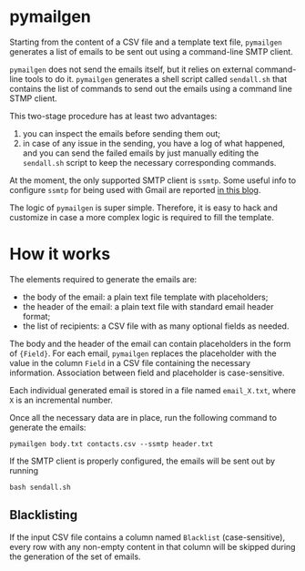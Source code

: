 # pymailgen

Starting from the content of a CSV file and a template text file, `pymailgen` generates a list of emails to be sent out using a command-line SMTP client.

`pymailgen` does not send the emails itself, but it relies on external command-line tools to do it.
`pymailgen` generates a shell script called `sendall.sh` that contains the list of commands to send out the emails using a command line STMP client.

This two-stage procedure has at least two advantages:

1. you can inspect the emails before sending them out;
2. in case of any issue in the sending, you have a log of what happened, and you can send the failed emails by just manually editing the `sendall.sh` script to keep the necessary corresponding commands.

At the moment, the only supported SMTP client is `ssmtp`.
Some useful info to configure `ssmtp` for being used with Gmail are reported [in this blog](https://blog.edmdesigner.com/send-email-from-linux-command-line/).

The logic of `pymailgen` is super simple.
Therefore, it is easy to hack and customize in case a more complex logic is required to fill the template.

# How it works

The elements required to generate the emails are:

* the body of the email: a plain text file template with placeholders;
* the header of the email: a plain text file with standard email header format;
* the list of recipients: a CSV file with as many optional fields as needed.

The body and the header of the email can contain placeholders in the form of `{Field}`.
For each email, `pymailgen` replaces the placeholder with the value in the column `Field` in a CSV file containing the necessary information.
Association between field and placeholder is case-sensitive.

Each individual generated email is stored in a file named `email_X.txt`, where `X` is an incremental number.

Once all the necessary data are in place, run the following command to generate the emails:

```
pymailgen body.txt contacts.csv --ssmtp header.txt
```

If the SMTP client is properly configured, the emails will be sent out by running

```
bash sendall.sh
```

## Blacklisting

If the input CSV file contains a column named `Blacklist` (case-sensitive), every row with any non-empty content in that column will be skipped during the generation of the set of emails.
